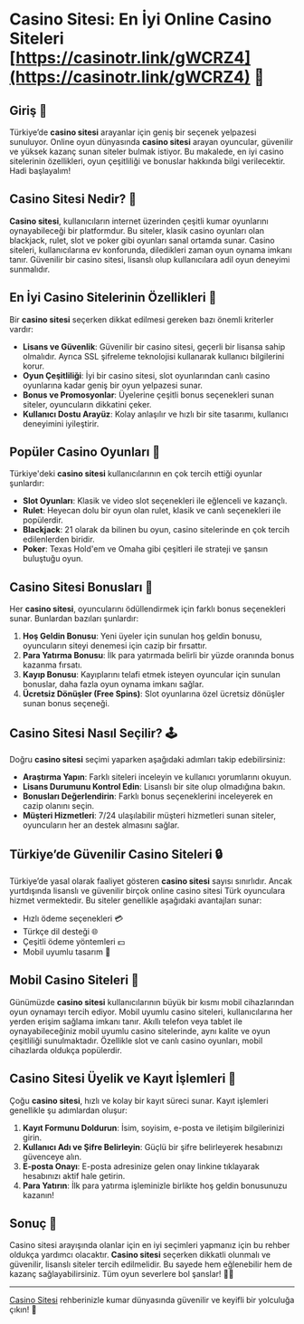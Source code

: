 # Casino Sitesi: En İyi Online Casino Siteleri [https://casinotr.link/gWCRZ4](https://casinotr.link/gWCRZ4) 🎰

## Giriş 🎉

Türkiye’de **casino sitesi** arayanlar için geniş bir seçenek yelpazesi sunuluyor. Online oyun dünyasında **casino sitesi** arayan oyuncular, güvenilir ve yüksek kazanç sunan siteler bulmak istiyor. Bu makalede, en iyi casino sitelerinin özellikleri, oyun çeşitliliği ve bonuslar hakkında bilgi verilecektir. Hadi başlayalım!

## Casino Sitesi Nedir? 🎰

**Casino sitesi**, kullanıcıların internet üzerinden çeşitli kumar oyunlarını oynayabileceği bir platformdur. Bu siteler, klasik casino oyunları olan blackjack, rulet, slot ve poker gibi oyunları sanal ortamda sunar. Casino siteleri, kullanıcılarına ev konforunda, diledikleri zaman oyun oynama imkanı tanır. Güvenilir bir casino sitesi, lisanslı olup kullanıcılara adil oyun deneyimi sunmalıdır.

## En İyi Casino Sitelerinin Özellikleri 🌟

Bir **casino sitesi** seçerken dikkat edilmesi gereken bazı önemli kriterler vardır:

- **Lisans ve Güvenlik**: Güvenilir bir casino sitesi, geçerli bir lisansa sahip olmalıdır. Ayrıca SSL şifreleme teknolojisi kullanarak kullanıcı bilgilerini korur.
- **Oyun Çeşitliliği**: İyi bir casino sitesi, slot oyunlarından canlı casino oyunlarına kadar geniş bir oyun yelpazesi sunar.
- **Bonus ve Promosyonlar**: Üyelerine çeşitli bonus seçenekleri sunan siteler, oyuncuların dikkatini çeker.
- **Kullanıcı Dostu Arayüz**: Kolay anlaşılır ve hızlı bir site tasarımı, kullanıcı deneyimini iyileştirir.
  
## Popüler Casino Oyunları 🎲

Türkiye'deki **casino sitesi** kullanıcılarının en çok tercih ettiği oyunlar şunlardır:

- **Slot Oyunları**: Klasik ve video slot seçenekleri ile eğlenceli ve kazançlı.
- **Rulet**: Heyecan dolu bir oyun olan rulet, klasik ve canlı seçenekleri ile popülerdir.
- **Blackjack**: 21 olarak da bilinen bu oyun, casino sitelerinde en çok tercih edilenlerden biridir.
- **Poker**: Texas Hold'em ve Omaha gibi çeşitleri ile strateji ve şansın buluştuğu oyun.

## Casino Sitesi Bonusları 🎁

Her **casino sitesi**, oyuncularını ödüllendirmek için farklı bonus seçenekleri sunar. Bunlardan bazıları şunlardır:

1. **Hoş Geldin Bonusu**: Yeni üyeler için sunulan hoş geldin bonusu, oyuncuların siteyi denemesi için cazip bir fırsattır.
2. **Para Yatırma Bonusu**: İlk para yatırmada belirli bir yüzde oranında bonus kazanma fırsatı.
3. **Kayıp Bonusu**: Kayıplarını telafi etmek isteyen oyuncular için sunulan bonuslar, daha fazla oyun oynama imkanı sağlar.
4. **Ücretsiz Dönüşler (Free Spins)**: Slot oyunlarına özel ücretsiz dönüşler sunan bonus seçeneği.

## Casino Sitesi Nasıl Seçilir? 🕹️

Doğru **casino sitesi** seçimi yaparken aşağıdaki adımları takip edebilirsiniz:

- **Araştırma Yapın**: Farklı siteleri inceleyin ve kullanıcı yorumlarını okuyun.
- **Lisans Durumunu Kontrol Edin**: Lisanslı bir site olup olmadığına bakın.
- **Bonusları Değerlendirin**: Farklı bonus seçeneklerini inceleyerek en cazip olanını seçin.
- **Müşteri Hizmetleri**: 7/24 ulaşılabilir müşteri hizmetleri sunan siteler, oyuncuların her an destek almasını sağlar.

## Türkiye’de Güvenilir Casino Siteleri 🔒

Türkiye’de yasal olarak faaliyet gösteren **casino sitesi** sayısı sınırlıdır. Ancak yurtdışında lisanslı ve güvenilir birçok online casino sitesi Türk oyunculara hizmet vermektedir. Bu siteler genellikle aşağıdaki avantajları sunar:

- Hızlı ödeme seçenekleri 💳
- Türkçe dil desteği 🌐
- Çeşitli ödeme yöntemleri 💵
- Mobil uyumlu tasarım 📱

## Mobil Casino Siteleri 📲

Günümüzde **casino sitesi** kullanıcılarının büyük bir kısmı mobil cihazlarından oyun oynamayı tercih ediyor. Mobil uyumlu casino siteleri, kullanıcılarına her yerden erişim sağlama imkanı tanır. Akıllı telefon veya tablet ile oynayabileceğiniz mobil uyumlu casino sitelerinde, aynı kalite ve oyun çeşitliliği sunulmaktadır. Özellikle slot ve canlı casino oyunları, mobil cihazlarda oldukça popülerdir.

## Casino Sitesi Üyelik ve Kayıt İşlemleri 📝

Çoğu **casino sitesi**, hızlı ve kolay bir kayıt süreci sunar. Kayıt işlemleri genellikle şu adımlardan oluşur:

1. **Kayıt Formunu Doldurun**: İsim, soyisim, e-posta ve iletişim bilgilerinizi girin.
2. **Kullanıcı Adı ve Şifre Belirleyin**: Güçlü bir şifre belirleyerek hesabınızı güvenceye alın.
3. **E-posta Onayı**: E-posta adresinize gelen onay linkine tıklayarak hesabınızı aktif hale getirin.
4. **Para Yatırın**: İlk para yatırma işleminizle birlikte hoş geldin bonusunuzu kazanın!

## Sonuç 🎉

Casino sitesi arayışında olanlar için en iyi seçimleri yapmanız için bu rehber oldukça yardımcı olacaktır. **Casino sitesi** seçerken dikkatli olunmalı ve güvenilir, lisanslı siteler tercih edilmelidir. Bu sayede hem eğlenebilir hem de kazanç sağlayabilirsiniz. Tüm oyun severlere bol şanslar! 🎲🍀

---

[Casino Sitesi](https://casinotr.link/gWCRZ4) rehberinizle kumar dünyasında güvenilir ve keyifli bir yolculuğa çıkın! 🚀

